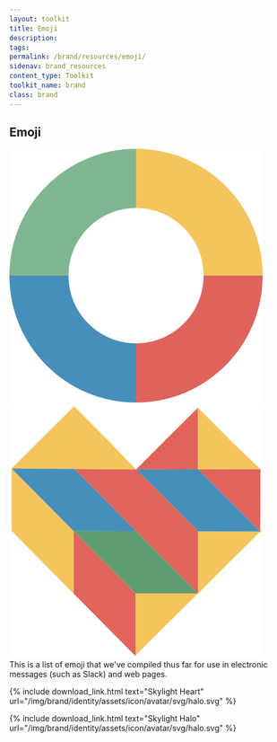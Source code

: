 ```yaml
---
layout: toolkit
title: Emoji
description:
tags:
permalink: /brand/resources/emoji/
sidenav: brand_resources
content_type: Toolkit
toolkit_name: brand
class: brand
---
```


<div class="brand__content-section grid">
  <h2 class="grid__heading">Emoji</h2>
  <div class="grid__image section__container p-5">
    <div class="row no-gutters">
      <div class="col-lg-6 text-center">
        <img class="brand-example--emoji" src="/img/brand/identity/icons/intro.svg" alt="Skylight logomark">
      </div>
      <div class="col-lg-6 text-center mt-5 mt-lg-0">
        <img class="brand-example--emoji" src="/img/brand/resources/skylight-heart.svg" alt="Skylight heart emoji">
      </div>
    </div>
  </div>
  <div class="grid__content" markdown="1">
This is a list of emoji that we've compiled thus far for use in electronic messages (such as Slack) and web pages.

{% include download_link.html
  text="Skylight Heart"
  url="/img/brand/identity/assets/icon/avatar/svg/halo.svg"
%}

{% include download_link.html
  text="Skylight Halo"
  url="/img/brand/identity/assets/icon/avatar/svg/halo.svg"
%}
</div>
</div>
